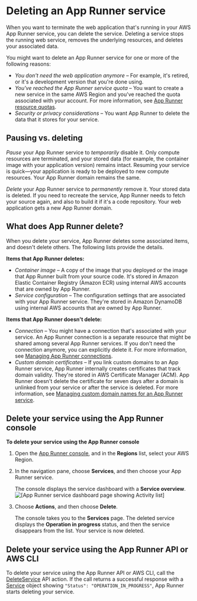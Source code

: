 # Deleting an App Runner service<a name="manage-delete"></a>

When you want to terminate the web application that's running in your AWS App Runner service, you can delete the service\. Deleting a service stops the running web service, removes the underlying resources, and deletes your associated data\.

You might want to delete an App Runner service for one or more of the following reasons:
+ *You don't need the web application anymore* – For example, it's retired, or it's a development version that you're done using\.
+ *You've reached the App Runner service quota* – You want to create a new service in the same AWS Region and you've reached the quota associated with your account\. For more information, see [App Runner resource quotas](architecture.md#architecture.quotas)\.
+ *Security or privacy considerations* – You want App Runner to delete the data that it stores for your service\.

## Pausing vs\. deleting<a name="manage-delete.pause-vs-delete"></a>

*Pause* your App Runner service to *temporarily* disable it\. Only compute resources are terminated, and your stored data \(for example, the container image with your application version\) remains intact\. Resuming your service is quick—your application is ready to be deployed to new compute resources\. Your App Runner domain remains the same\.

*Delete* your App Runner service to *permanently* remove it\. Your stored data is deleted\. If you need to recreate the service, App Runner needs to fetch your source again, and also to build it if it's a code repository\. Your web application gets a new App Runner domain\.

## What does App Runner delete?<a name="manage-delete.what"></a>

When you delete your service, App Runner deletes some associated items, and doesn't delete others\. The following lists provide the details\.

**Items that App Runner deletes:**
+ *Container image* – A copy of the image that you deployed or the image that App Runner built from your source code\. It's stored in Amazon Elastic Container Registry \(Amazon ECR\) using internal AWS accounts that are owned by App Runner\.
+ *Service configuration* – The configuration settings that are associated with your App Runner service\. They're stored in Amazon DynamoDB using internal AWS accounts that are owned by App Runner\.

**Items that App Runner doesn't delete:**
+ *Connection* – You might have a connection that's associated with your service\. An App Runner connection is a separate resource that might be shared among several App Runner services\. If you don't need the connection anymore, you can explicitly delete it\. For more information, see [Managing App Runner connections](manage-connections.md)\.
+ *Custom domain certificates* – If you link custom domains to an App Runner service, App Runner internally creates certificates that track domain validity\. They're stored in AWS Certificate Manager \(ACM\)\. App Runner doesn't delete the certificate for seven days after a domain is unlinked from your service or after the service is deleted\. For more information, see [Managing custom domain names for an App Runner service](manage-custom-domains.md)\.

## Delete your service using the App Runner console<a name="manage-delete.console"></a>

**To delete your service using the App Runner console**

1. Open the [App Runner console](https://console.aws.amazon.com/apprunner), and in the **Regions** list, select your AWS Region\.

1. In the navigation pane, choose **Services**, and then choose your App Runner service\.

   The console displays the service dashboard with a **Service overview**\.  
![\[App Runner service dashboard page showing Activity list\]](http://docs.aws.amazon.com/apprunner/latest/dg/images/console-dashboard.png)

1. Choose **Actions**, and then choose **Delete**\.

   The console takes you to the **Services** page\. The deleted service displays the **Operation in progress** status, and then the service disappears from the list\. Your service is now deleted\.

## Delete your service using the App Runner API or AWS CLI<a name="manage-delete.api"></a>

To delete your service using the App Runner API or AWS CLI, call the [DeleteService](https://docs.aws.amazon.com/apprunner/latest/api/API_DeleteService.html) API action\. If the call returns a successful response with a [Service](https://docs.aws.amazon.com/apprunner/latest/api/API_Service.html) object showing `"Status": "OPERATION_IN_PROGRESS"`, App Runner starts deleting your service\.
